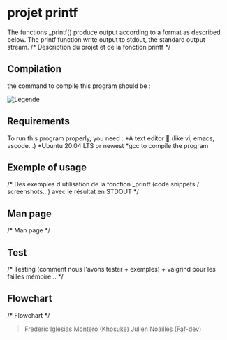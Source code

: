 # projet printf

The functions _printf() produce output according to a format as described below. The printf function write output to stdout, the standard output stream. 
/* Description du projet et de la fonction printf */

## Compilation

the command to compile this program should be :

![Légende](https://i.ibb.co/4ZLLmcj/compilation-command.png)

## Requirements

To run this program properly, you need : 
*A text editor 🤡 (like vi, emacs, vscode...) *Ubuntu 20.04 LTS or newest *gcc to compile the program

## Exemple of usage

/* Des exemples d'utilisation de la fonction _printf (code snippets / screenshots…) avec le résultat en STDOUT */

## Man page

/* Man page */

## Test 
/* Testing (comment nous l'avons tester + exemples) + valgrind pour les failles mémoire… */

## Flowchart
/* Flowchart */


> Frederic Iglesias Montero (Khosuke)
> Julien Noailles (Faf-dev)
